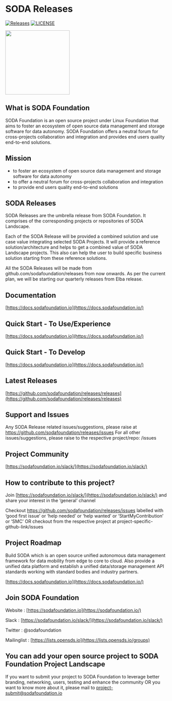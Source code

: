 # SODA Releases

[![Releases](https://img.shields.io/github/release/sodafoundation/releases/all.svg?style=flat-square)](https://github.com/sodafoundation/releases/releases)
[![LICENSE](https://img.shields.io/github/license/sodafoundation/releases.svg?style=flat-square)](https://github.com/sodafoundation/releases/blob/master/LICENSE)

<img src="https://sodafoundation.io/wp-content/uploads/2020/01/SODA_logo_outline_color_800x800.png" width="200" height="200">

## What is SODA Foundation
SODA Foundation is an open source project under Linux Foundation that aims to foster an ecosystem of open source data management and storage software for data autonomy. SODA Foundation offers a neutral forum for cross-projects collaboration and integration and provides end users quality end-to-end solutions.

## Mission
 - to foster an ecosystem of open source data management and storage software for data autonomy
 - to offer a neutral forum for cross-projects collaboration and integration
  - to provide end users quality end-to-end solutions

## SODA Releases

SODA Releases are the umbrella release from SODA Foundation. It comprises of the corresponding projects or repositories of SODA Landscape. 

Each of the SODA Release will be provided a combined solution and use case value integrating selected SODA Projects. It will provide a reference solution/architecture and helps to get a combined value of SODA Landscape projects. This also can help the user to build specific business solution starting from these reference solutions.

All the SODA Releases will be made from github.com/sodafoundation/releases from now onwards. As per the current plan, we will be starting our quarterly releases from Elba release.

## Documentation

[https://docs.sodafoundation.io](https://docs.sodafoundation.io/)

## Quick Start - To Use/Experience

[https://docs.sodafoundation.io](https://docs.sodafoundation.io/)

## Quick Start - To Develop

[https://docs.sodafoundation.io](https://docs.sodafoundation.io/)

## Latest Releases

[https://github.com/sodafoundation/releases/releases](https://github.com/sodafoundation/releases/releases)

## Support and Issues

Any SODA Release related issues/suggestions, please raise at https://github.com/sodafoundation/releases/issues
For all other issues/suggestions, please raise to the respective project/repo: <project-link-as-given-in-each-SODA-Release>/issues

## Project Community

[https://sodafoundation.io/slack/](https://sodafoundation.io/slack/)

## How to contribute to this project?

Join [https://sodafoundation.io/slack/](https://sodafoundation.io/slack/) and share your interest in the ‘general’ channel

Checkout https://github.com/sodafoundation/releases/issues labelled with ‘good first issue’ or ‘help needed’ or ‘help wanted’ or ‘StartMyContribution’ or ‘SMC’
OR checkout from the respective project at project-specific-github-link/issues

## Project Roadmap

Build SODA which is an open source unified autonomous data management framework for data mobility from edge to core to cloud. Also provide a unified data platform and establish a unified data/storage management API standards working with standard bodies and industry partners.

[https://docs.sodafoundation.io](https://docs.sodafoundation.io/)

## Join SODA Foundation

Website : [https://sodafoundation.io](https://sodafoundation.io/)

Slack  : [https://sodafoundation.io/slack/](https://sodafoundation.io/slack/)

Twitter  : @sodafoundation

Mailinglist  : [https://lists.opensds.io](https://lists.opensds.io/groups)

## You can add your open source project to SODA Foundation Project Landscape
If you want to submit your project to SODA Foundation to leverage better branding, networking, users, testing and enhance the community OR you want to know more about it, please mail to project-submit@sodafoundation.io
